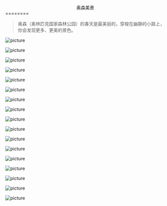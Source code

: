 <center>奥森美景</center>
========

> 奥森（奥林匹克国家森林公园）的春天是最美丽的，穿梭在幽静的小路上，你会发现更多、更美的景色。



![picture](./2/001.jpg)

![picture](./2/002.jpg)

![picture](./2/003.jpg)

![picture](./2/004.jpg)

![picture](./2/005.jpg)

![picture](./2/006.jpg)

![picture](./2/007.jpg)

![picture](./2/008.jpg)

![picture](./2/009.jpg)

![picture](./2/010.jpg)

![picture](./2/011.jpg)

![picture](./2/012.jpg)

![picture](./2/013.jpg)

![picture](./2/014.jpg)

![picture](./2/015.jpg)

![picture](./2/016.jpg)

![picture](./2/017.jpg)

